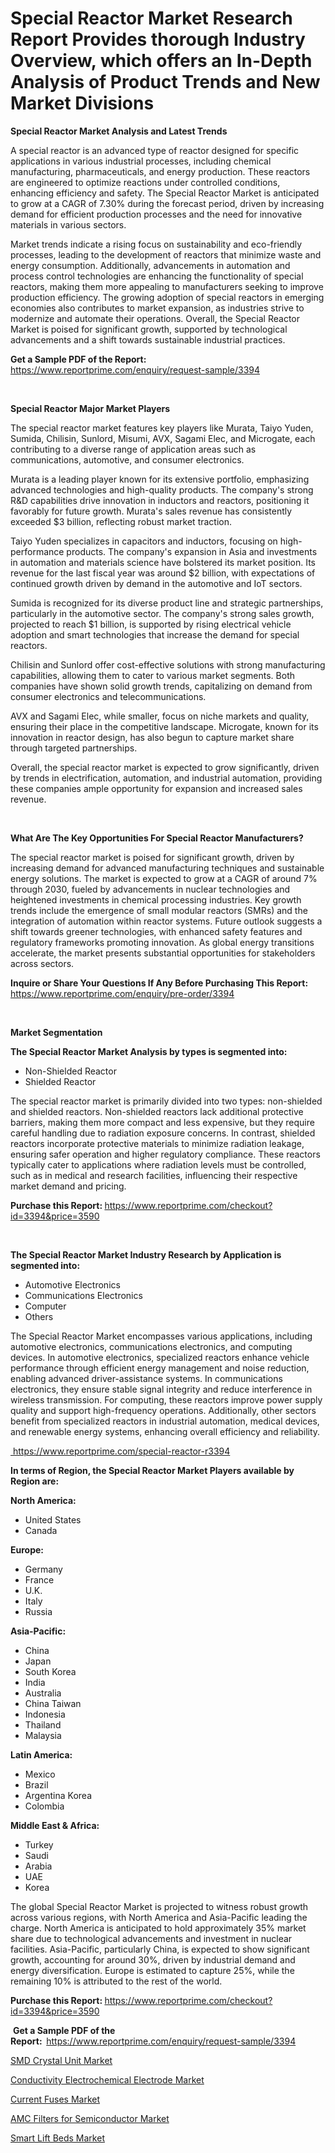 <p><h1>Special Reactor Market Research Report Provides thorough Industry Overview, which offers an In-Depth Analysis of Product Trends and New Market Divisions</h1></p><p><strong>Special Reactor Market Analysis and Latest Trends</strong></p>
<p><p>A special reactor is an advanced type of reactor designed for specific applications in various industrial processes, including chemical manufacturing, pharmaceuticals, and energy production. These reactors are engineered to optimize reactions under controlled conditions, enhancing efficiency and safety. The Special Reactor Market is anticipated to grow at a CAGR of 7.30% during the forecast period, driven by increasing demand for efficient production processes and the need for innovative materials in various sectors.</p><p>Market trends indicate a rising focus on sustainability and eco-friendly processes, leading to the development of reactors that minimize waste and energy consumption. Additionally, advancements in automation and process control technologies are enhancing the functionality of special reactors, making them more appealing to manufacturers seeking to improve production efficiency. The growing adoption of special reactors in emerging economies also contributes to market expansion, as industries strive to modernize and automate their operations. Overall, the Special Reactor Market is poised for significant growth, supported by technological advancements and a shift towards sustainable industrial practices.</p></p>
<p><strong>Get a Sample PDF of the Report:&nbsp;</strong> <a href="https://www.reportprime.com/enquiry/request-sample/3394?utm_campaign=1167&utm_medium=2&utm_source=Github&utm_content=ia&utm_term=18032025&utm_id=special-reactor">https://www.reportprime.com/enquiry/request-sample/3394</a></p>
<p>&nbsp;</p>
<p><strong>Special Reactor Major Market Players</strong></p>
<p><p>The special reactor market features key players like Murata, Taiyo Yuden, Sumida, Chilisin, Sunlord, Misumi, AVX, Sagami Elec, and Microgate, each contributing to a diverse range of application areas such as communications, automotive, and consumer electronics. </p><p>Murata is a leading player known for its extensive portfolio, emphasizing advanced technologies and high-quality products. The company's strong R&D capabilities drive innovation in inductors and reactors, positioning it favorably for future growth. Murata's sales revenue has consistently exceeded $3 billion, reflecting robust market traction.</p><p>Taiyo Yuden specializes in capacitors and inductors, focusing on high-performance products. The company's expansion in Asia and investments in automation and materials science have bolstered its market position. Its revenue for the last fiscal year was around $2 billion, with expectations of continued growth driven by demand in the automotive and IoT sectors.</p><p>Sumida is recognized for its diverse product line and strategic partnerships, particularly in the automotive sector. The company's strong sales growth, projected to reach $1 billion, is supported by rising electrical vehicle adoption and smart technologies that increase the demand for special reactors.</p><p>Chilisin and Sunlord offer cost-effective solutions with strong manufacturing capabilities, allowing them to cater to various market segments. Both companies have shown solid growth trends, capitalizing on demand from consumer electronics and telecommunications.</p><p>AVX and Sagami Elec, while smaller, focus on niche markets and quality, ensuring their place in the competitive landscape. Microgate, known for its innovation in reactor design, has also begun to capture market share through targeted partnerships.</p><p>Overall, the special reactor market is expected to grow significantly, driven by trends in electrification, automation, and industrial automation, providing these companies ample opportunity for expansion and increased sales revenue.</p></p>
<p>&nbsp;</p>
<p><strong>What Are The Key Opportunities For Special Reactor Manufacturers?</strong></p>
<p><p>The special reactor market is poised for significant growth, driven by increasing demand for advanced manufacturing techniques and sustainable energy solutions. The market is expected to grow at a CAGR of around 7% through 2030, fueled by advancements in nuclear technologies and heightened investments in chemical processing industries. Key growth trends include the emergence of small modular reactors (SMRs) and the integration of automation within reactor systems. Future outlook suggests a shift towards greener technologies, with enhanced safety features and regulatory frameworks promoting innovation. As global energy transitions accelerate, the market presents substantial opportunities for stakeholders across sectors.</p></p>
<p><strong>Inquire or Share Your Questions If Any Before Purchasing This Report:</strong> <a href="https://www.reportprime.com/enquiry/pre-order/3394?utm_campaign=1167&utm_medium=2&utm_source=Github&utm_content=ia&utm_term=18032025&utm_id=special-reactor">https://www.reportprime.com/enquiry/pre-order/3394</a></p>
<p>&nbsp;</p>
<p><strong>Market Segmentation</strong></p>
<p><strong>The Special Reactor Market Analysis by types is segmented into:</strong></p>
<p><ul><li>Non-Shielded Reactor</li><li>Shielded Reactor</li></ul></p>
<p><p>The special reactor market is primarily divided into two types: non-shielded and shielded reactors. Non-shielded reactors lack additional protective barriers, making them more compact and less expensive, but they require careful handling due to radiation exposure concerns. In contrast, shielded reactors incorporate protective materials to minimize radiation leakage, ensuring safer operation and higher regulatory compliance. These reactors typically cater to applications where radiation levels must be controlled, such as in medical and research facilities, influencing their respective market demand and pricing.</p></p>
<p><strong>Purchase this Report:&nbsp;</strong><a href="https://www.reportprime.com/checkout?id=3394&price=3590&utm_campaign=1167&utm_medium=2&utm_source=Github&utm_content=ia&utm_term=18032025&utm_id=special-reactor">https://www.reportprime.com/checkout?id=3394&price=3590</a></p>
<p>&nbsp;</p>
<p><strong>The Special Reactor Market Industry Research by Application is segmented into:</strong></p>
<p><ul><li>Automotive Electronics</li><li>Communications Electronics</li><li>Computer</li><li>Others</li></ul></p>
<p><p>The Special Reactor Market encompasses various applications, including automotive electronics, communications electronics, and computing devices. In automotive electronics, specialized reactors enhance vehicle performance through efficient energy management and noise reduction, enabling advanced driver-assistance systems. In communications electronics, they ensure stable signal integrity and reduce interference in wireless transmission. For computing, these reactors improve power supply quality and support high-frequency operations. Additionally, other sectors benefit from specialized reactors in industrial automation, medical devices, and renewable energy systems, enhancing overall efficiency and reliability.</p></p>
<p><a href="https://www.reportprime.com/special-reactor-r3394?utm_campaign=1167&utm_medium=2&utm_source=Github&utm_content=ia&utm_term=18032025&utm_id=special-reactor">&nbsp;https://www.reportprime.com/special-reactor-r3394</a></p>
<p><strong>In terms of Region, the Special Reactor Market Players available by Region are:</strong></p>
<p>
    <p> <strong> North America: </strong>
        <ul>
            <li>United States</li>
            <li>Canada</li>
        </ul>
        </p> 
    <p> <strong> Europe: </strong>
        <ul>
            <li>Germany</li>
            <li>France</li>
            <li>U.K.</li>
            <li>Italy</li>
            <li>Russia</li>
        </ul>
        </p> 
    <p> <strong> Asia-Pacific: </strong>
        <ul>
            <li>China</li>
            <li>Japan</li>
            <li>South Korea</li>
            <li>India</li>
            <li>Australia</li>
            <li>China Taiwan</li>
            <li>Indonesia</li>
            <li>Thailand</li>
            <li>Malaysia</li>
        </ul>
        </p> 
    <p> <strong> Latin America: </strong>
        <ul>
            <li>Mexico</li>
            <li>Brazil</li>
            <li>Argentina Korea</li>
            <li>Colombia</li>
        </ul>
        </p> 
    <p> <strong> Middle East & Africa: </strong>
        <ul>
            <li>Turkey</li>
            <li>Saudi</li>
            <li>Arabia</li>
            <li>UAE</li>
            <li>Korea</li>
        </ul>
    </p>
    </p>
<p><p>The global Special Reactor Market is projected to witness robust growth across various regions, with North America and Asia-Pacific leading the charge. North America is anticipated to hold approximately 35% market share due to technological advancements and investment in nuclear facilities. Asia-Pacific, particularly China, is expected to show significant growth, accounting for around 30%, driven by industrial demand and energy diversification. Europe is estimated to capture 25%, while the remaining 10% is attributed to the rest of the world.</p></p>
<p><strong>Purchase this Report: </strong><a href="https://www.reportprime.com/checkout?id=3394&price=3590&utm_campaign=1167&utm_medium=2&utm_source=Github&utm_content=ia&utm_term=18032025&utm_id=special-reactor">https://www.reportprime.com/checkout?id=3394&price=3590</a></p>
<p>&nbsp;<strong>Get a Sample PDF of the Report:&nbsp;&nbsp;</strong><a href="https://www.reportprime.com/enquiry/request-sample/3394?utm_campaign=1167&utm_medium=2&utm_source=Github&utm_content=ia&utm_term=18032025&utm_id=special-reactor">https://www.reportprime.com/enquiry/request-sample/3394</a></p>
<p><strong></strong></p>
<p><p><a href="https://github.com/thatejanet4y/Market-Research-Report-List-1/blob/main/smd-crystal-unit-market.md?utm_campaign=1167&utm_medium=2&utm_source=Github&utm_content=ia&utm_term=18032025&utm_id=special-reactor">SMD Crystal Unit Market</a></p><p><a href="https://github.com/claracpegios/Market-Research-Report-List-1/blob/main/conductivity-electrochemical-electrode-market.md?utm_campaign=1167&utm_medium=2&utm_source=Github&utm_content=ia&utm_term=18032025&utm_id=special-reactor">Conductivity Electrochemical Electrode Market</a></p><p><a href="https://github.com/mukaithaisia/Market-Research-Report-List-1/blob/main/current-fuses-market.md?utm_campaign=1167&utm_medium=2&utm_source=Github&utm_content=ia&utm_term=18032025&utm_id=special-reactor">Current Fuses Market</a></p><p><a href="https://github.com/hiwanatalak/Market-Research-Report-List-1/blob/main/amc-filters-for-semiconductor-market.md?utm_campaign=1167&utm_medium=2&utm_source=Github&utm_content=ia&utm_term=18032025&utm_id=special-reactor">AMC Filters for Semiconductor Market</a></p><p><a href="https://github.com/failarustic/Market-Research-Report-List-1/blob/main/smart-lift-beds-market.md?utm_campaign=1167&utm_medium=2&utm_source=Github&utm_content=ia&utm_term=18032025&utm_id=special-reactor">Smart Lift Beds Market</a></p></p>